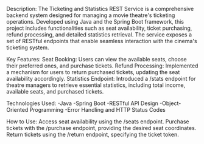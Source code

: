 Description:
The Ticketing and Statistics REST Service is a comprehensive backend system designed for managing a movie theatre's ticketing operations. Developed using Java and the Spring Boot framework, this project includes functionalities such as seat availability, ticket purchasing, refund processing, and detailed statistics retrieval. The service exposes a set of RESTful endpoints that enable seamless interaction with the cinema's ticketing system.

Key Features:
Seat Booking: Users can view the available seats, choose their preferred ones, and purchase tickets.
Refund Processing: Implemented a mechanism for users to return purchased tickets, updating the seat availability accordingly.
Statistics Endpoint: Introduced a /stats endpoint for theatre managers to retrieve essential statistics, including total income, available seats, and purchased tickets.

Technologies Used:
-Java
-Spring Boot
-RESTful API Design
-Object-Oriented Programming
-Error Handling and HTTP Status Codes

How to Use:
Access seat availability using the /seats endpoint.
Purchase tickets with the /purchase endpoint, providing the desired seat coordinates.
Return tickets using the /return endpoint, specifying the ticket token.
